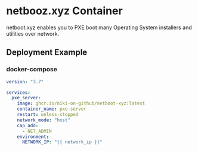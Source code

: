 # netbooz.xyz Container

netboot.xyz enables you to PXE boot many Operating System installers and utilities over network.

## Deployment Example

### docker-compose

```yaml
version: "3.7"

services:
  pxe_server:
    image: ghcr.io/niki-on-github/netboot-xyz:latest
    container_name: pxe-server
    restart: unless-stopped
    network_mode: "host"
    cap_add:
      - NET_ADMIN
    environment:
      NETWORK_IP: "{{ network_ip }}"
```
